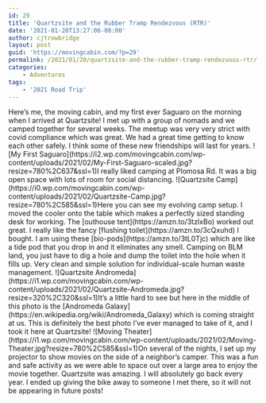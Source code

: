 ```yaml
---
id: 29
title: 'Quartzsite and the Rubber Tramp Rendezvous (RTR)'
date: '2021-01-20T13:27:06-08:00'
author: cjtrowbridge
layout: post
guid: 'https://movingcabin.com/?p=29'
permalink: /2021/01/20/quartzsite-and-the-rubber-tramp-rendezvous-rtr/
categories:
    - Adventures
tags:
    - '2021 Road Trip'
---
```


<main class="site-main" id="main"><article class="post-13674 post type-post status-publish format-standard has-post-thumbnail hentry category-2021-winter" id="post-13674"><div class="entry-content">Here’s me, the moving cabin, and my first ever Saguaro on the morning when I arrived at Quartzsite! I met up with a group of nomads and we camped together for several weeks. The meetup was very very strict with covid compliance which was great. We had a great time getting to know each other safely. I think some of these new friendships will last for years. ![My First Saguaro](https://i2.wp.com/movingcabin.com/wp-content/uploads/2021/02/My-First-Saguaro-scaled.jpg?resize=780%2C637&ssl=1)I really liked camping at Plomosa Rd. It was a big open space with lots of room for social distancing. ![Quartzsite Camp](https://i0.wp.com/movingcabin.com/wp-content/uploads/2021/02/Quartzsite-Camp.jpg?resize=780%2C585&ssl=1)Here you can see my evolving camp setup. I moved the cooler onto the table which makes a perfectly sized standing desk for working. The [outhouse tent](https://amzn.to/3tzIxBo) worked out great. I really like the fancy [flushing toilet](https://amzn.to/3cQxuhd) I bought. I am using these [bio-pods](https://amzn.to/3tL0Tjc) which are like a tide pod that you drop in and it eliminates any smell. Camping on BLM land, you just have to dig a hole and dump the toilet into the hole when it fills up. Very clean and simple solution for individual-scale human waste management. ![Quartzsite Andromeda](https://i1.wp.com/movingcabin.com/wp-content/uploads/2021/02/Quartzsite-Andromeda.jpg?resize=320%2C320&ssl=1)It’s a little hard to see but here in the middle of this photo is the [Andromeda Galaxy](https://en.wikipedia.org/wiki/Andromeda_Galaxy) which is coming straight at us. This is definitely the best photo I’ve ever managed to take of it, and I took it here at Quartzsite! ![Moving Theater](https://i1.wp.com/movingcabin.com/wp-content/uploads/2021/02/Moving-Theater.jpg?resize=780%2C585&ssl=1)On several of the nights, I set up my projector to show movies on the side of a neighbor’s camper. This was a fun and safe activity as we were able to space out over a large area to enjoy the movie together. Quartzsite was amazing. I will absolutely go back every year. I ended up giving the bike away to someone I met there, so it will not be appearing in future posts! </div><footer class="entry-footer"></footer></article></main>